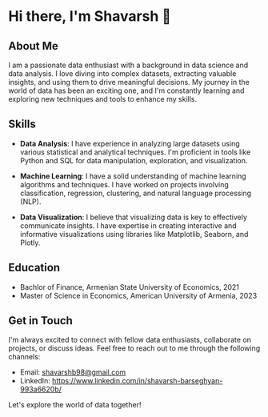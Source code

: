 # Hi there, I'm Shavarsh 👋

## About Me

I am a passionate data enthusiast with a background in data science and data analysis. I love diving into complex datasets, extracting valuable insights, and using them to drive meaningful decisions. My journey in the world of data has been an exciting one, and I'm constantly learning and exploring new techniques and tools to enhance my skills.

## Skills

- **Data Analysis**: I have experience in analyzing large datasets using various statistical and analytical techniques. I'm proficient in tools like Python and SQL for data manipulation, exploration, and visualization.

- **Machine Learning**: I have a solid understanding of machine learning algorithms and techniques. I have worked on projects involving classification, regression, clustering, and natural language processing (NLP).

- **Data Visualization**: I believe that visualizing data is key to effectively communicate insights. I have expertise in creating interactive and informative visualizations using libraries like Matplotlib, Seaborn, and Plotly.


## Education
- Bachlor of Finance, Armenian State University of Economics, 2021
- Master of Science in Economics, American University of Armenia, 2023

## Get in Touch

I'm always excited to connect with fellow data enthusiasts, collaborate on projects, or discuss ideas. Feel free to reach out to me through the following channels:

- Email: shavarshb98@gmail.com
- LinkedIn: https://www.linkedin.com/in/shavarsh-barseghyan-993a6620b/

Let's explore the world of data together!
